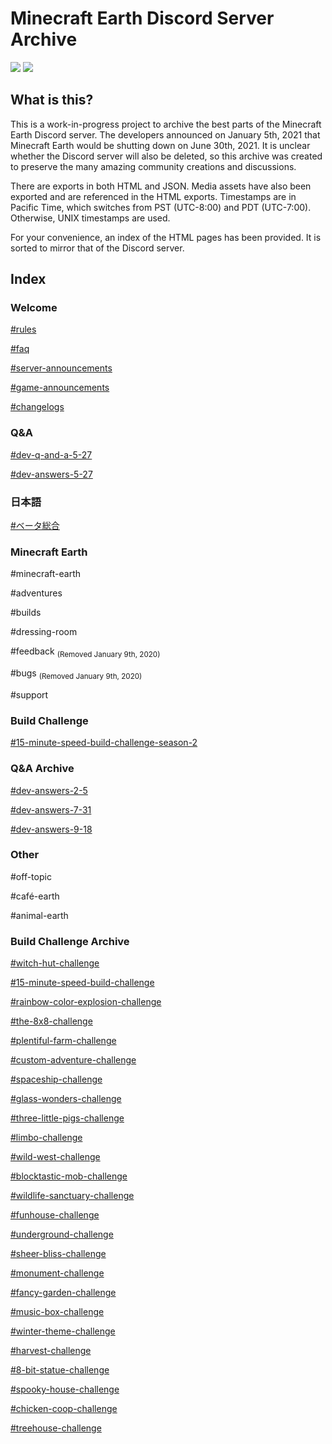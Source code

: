 # Minecraft Earth Discord Server Archive

<span>
<img src="https://img.shields.io/github/repo-size/WhiteHoodHacker/minecraft-earth-discord?style=flat-square" />
<img src="https://img.shields.io/github/last-commit/WhiteHoodHacker/minecraft-earth-discord?style=flat-square" />
</span>

## What is this?

This is a work-in-progress project to archive the best parts of the Minecraft Earth Discord server. The developers announced on January 5th, 2021 that Minecraft Earth would be shutting down on June 30th, 2021. It is unclear whether the Discord server will also be deleted, so this archive was created to preserve the many amazing community creations and discussions.

There are exports in both HTML and JSON. Media assets have also been exported and are referenced in the HTML exports. Timestamps are in Pacific Time, which switches from PST (UTC-8:00) and PDT (UTC-7:00). Otherwise, UNIX timestamps are used.

For your convenience, an index of the HTML pages has been provided. It is sorted to mirror that of the Discord server.

## Index

### Welcome

[#rules](https://whitehoodhacker.github.io/minecraft-earth-discord/src/rules.html)

[#faq](https://whitehoodhacker.github.io/minecraft-earth-discord/src/faq.html)

[#server-announcements](https://whitehoodhacker.github.io/minecraft-earth-discord/src/server-announcements.html)

[#game-announcements](https://whitehoodhacker.github.io/minecraft-earth-discord/src/game-announcements.html)

[#changelogs](https://whitehoodhacker.github.io/minecraft-earth-discord/src/changelogs.html)

### Q&A

[#dev-q-and-a-5-27](https://whitehoodhacker.github.io/minecraft-earth-discord/src/dev-q-and-a-5-27.html)

[#dev-answers-5-27](https://whitehoodhacker.github.io/minecraft-earth-discord/src/dev-answers-5-27.html)

### 日本語

[#ベータ総合](https://whitehoodhacker.github.io/minecraft-earth-discord/src/ベータ総合.html)

### Minecraft Earth

\#minecraft-earth

\#adventures

\#builds

\#dressing-room

\#feedback <sub>(Removed January 9th, 2020)</sub>

\#bugs <sub>(Removed January 9th, 2020)</sub>

\#support

### Build Challenge

[#15-minute-speed-build-challenge-season-2](https://whitehoodhacker.github.io/minecraft-earth-discord/src/15-minute-speed-build-challenge-season-2.html)

### Q&A Archive

[#dev-answers-2-5](https://whitehoodhacker.github.io/minecraft-earth-discord/src/dev-answers-2-5.html)

[#dev-answers-7-31](https://whitehoodhacker.github.io/minecraft-earth-discord/src/dev-answers-7-31.html)

[#dev-answers-9-18](https://whitehoodhacker.github.io/minecraft-earth-discord/src/dev-answers-9-18.html)

### Other

\#off-topic

\#café-earth

\#animal-earth

### Build Challenge Archive

[#witch-hut-challenge](https://whitehoodhacker.github.io/minecraft-earth-discord/src/witch-hut-challenge.html)

[#15-minute-speed-build-challenge](https://whitehoodhacker.github.io/minecraft-earth-discord/src/15-minute-speed-build-challenge.html)

[#rainbow-color-explosion-challenge](https://whitehoodhacker.github.io/minecraft-earth-discord/src/rainbow-color-explosion-challenge.html)

[#the-8x8-challenge](https://whitehoodhacker.github.io/minecraft-earth-discord/src/the-8x8-challenge.html)

[#plentiful-farm-challenge](https://whitehoodhacker.github.io/minecraft-earth-discord/src/plentiful-farm-challenge.html)

[#custom-adventure-challenge](https://whitehoodhacker.github.io/minecraft-earth-discord/src/custom-adventure-challenge.html)

[#spaceship-challenge](https://whitehoodhacker.github.io/minecraft-earth-discord/src/spaceship-challenge.html)

[#glass-wonders-challenge](https://whitehoodhacker.github.io/minecraft-earth-discord/src/glass-wonders-challenge)

[#three-little-pigs-challenge](https://whitehoodhacker.github.io/minecraft-earth-discord/src/three-little-pigs-challenge.html)

[#limbo-challenge](https://whitehoodhacker.github.io/minecraft-earth-discord/src/limbo-challenge.html)

[#wild-west-challenge](https://whitehoodhacker.github.io/minecraft-earth-discord/src/wild-west-challenge.html)

[#blocktastic-mob-challenge](https://whitehoodhacker.github.io/minecraft-earth-discord/src/blocktastic-mob-challenge.html)

[#wildlife-sanctuary-challenge](https://whitehoodhacker.github.io/minecraft-earth-discord/src/wildlife-sanctuary-challenge.html)

[#funhouse-challenge](https://whitehoodhacker.github.io/minecraft-earth-discord/src/funhouse-challenge.html)

[#underground-challenge](https://whitehoodhacker.github.io/minecraft-earth-discord/src/underground-challenge.html)

[#sheer-bliss-challenge](https://whitehoodhacker.github.io/minecraft-earth-discord/src/sheer-bliss-challenge.html)

[#monument-challenge](https://whitehoodhacker.github.io/minecraft-earth-discord/src/monument-challenge.html)

[#fancy-garden-challenge](https://whitehoodhacker.github.io/minecraft-earth-discord/src/fancy-garden-challenge.html)

[#music-box-challenge](https://whitehoodhacker.github.io/minecraft-earth-discord/src/music-box-challenge.html)

[#winter-theme-challenge](https://whitehoodhacker.github.io/minecraft-earth-discord/src/winter-theme-challenge.html)

[#harvest-challenge](https://whitehoodhacker.github.io/minecraft-earth-discord/src/harvest-challenge.html)

[#8-bit-statue-challenge](https://whitehoodhacker.github.io/minecraft-earth-discord/src/8-bit-statue-challenge.html)

[#spooky-house-challenge](https://whitehoodhacker.github.io/minecraft-earth-discord/src/spooky-house-challenge.html)

[#chicken-coop-challenge](https://whitehoodhacker.github.io/minecraft-earth-discord/src/chicken-coop-challenge.html)

[#treehouse-challenge](https://whitehoodhacker.github.io/minecraft-earth-discord/src/treehouse-challenge.html)
